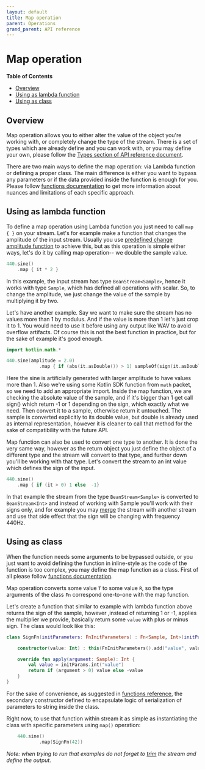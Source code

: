 ```yaml
---
layout: default
title: Map operation
parent: Operations
grand_parent: API reference
---
```

Map operation
========

<!-- START doctoc generated TOC please keep comment here to allow auto update -->
<!-- DON'T EDIT THIS SECTION, INSTEAD RE-RUN doctoc TO UPDATE -->
**Table of Contents**

- [Overview](#overview)
- [Using as lambda function](#using-as-lambda-function)
- [Using as class](#using-as-class)

<!-- END doctoc generated TOC please keep comment here to allow auto update -->

Overview
--------

Map operation allows you to either alter the value of the object you're working with, or completely change the type of the stream. There is a set of types which are already define and you can work with, or you may define your own, please follow the [Types section of API reference document](../readme.md#types).

There are two main ways to define the map operation: via Lambda function or defining a proper class. The main difference is either you want to bypass any parameters or if the data provided inside the function is enough for you. Please follow [functions documentation](../functions.md) to get more information about nuances and limitations of each specific approach.

Using as lambda function
-------

To define a map operation using Lambda function you just need to call `map { }` on your stream. Let's for example make a function that changes the amplitude of the input stream. Usually you use [predefined change amplitude function](change-amplitude-operation.md) to achieve this, but as this operation is simple either ways, let's do it by calling map operation-- we double the sample value. 

```kotlin
440.sine()
    .map { it * 2 }
``` 

In this example, the input stream has type `BeanStream<Sample>`, hence it works with type `Sample`, which has defined all operations with scalar. So, to change the amplitude, we just change the value of the sample by multiplying it by two.

Let's have another example. Say we want to make sure the stream has no values more than 1 by modulus. And if the value is more than 1 let's just crop it to 1. You would need to use it before using any output like WAV to avoid overflow artifacts. Of course this is not the best function in practice, but for the sake of example it's good enough.

```kotlin
import kotlin.math.*

440.sine(amplitude = 2.0)
            .map { if (abs(it.asDouble()) > 1) sampleOf(sign(it.asDouble())) else it }
```

Here the sine is artificially generated with larger amplitude to have values more than 1. Also we're using some Kotlin SDK function from `math` packet, so we need to add an appropriate import. Inside the map function, we are checking the absolute value of the sample, and if it's bigger than 1 get call sign() which return -1 or 1 depending on the sign, which exactly what we need. Then convert it to a sample, otherwise return it untouched. The sample is converted explicitly to its double value, but double is already used as internal representation, however it is cleaner to call that method for the sake of compatibility with the future API.

Map function can also be used to convert one type to another. It is done the very same way, however as the return object you just define the object of a different type and the stream will convert to that type, and further down you'll be working with that type. Let's convert the stream to an int value which defines the sign of the input.

```kotlin
440.sine()
    .map { if (it > 0) 1 else  -1}
``` 

In that example the stream from the type `BeanStream<Sample>` is converted to `BeanStream<Int>` and instead of working with Sample you'll work with their signs only, and for example you may [merge](merge-operation.md) the stream with another stream and use that side effect that the sign will be changing with frequency 440Hz. 

Using as class
--------

When the function needs some arguments to be bypassed outside, or you just want to avoid defining the function in inline-style as the code of the function is too complex, you may define the map function as a class. First of all please follow [functions documentation](../functions.md).

Map operation converts some value `T` to some value `R`, so the type arguments of the class `Fn` correspond one-to-one with the map function.

Let's create a function that similar to example with lambda function above returns the sign of the sample, however ,instead of returning 1 or -1, applies the multiplier we provide, basically return some `value` with plus or minus sign. The class would look like this:

```kotlin
class SignFn(initParameters: FnInitParameters) : Fn<Sample, Int>(initParameters) {

    constructor(value: Int) : this(FnInitParameters().add("value", value))

    override fun apply(argument: Sample): Int {
        val value = initParams.int("value")
        return if (argument > 0) value else -value
    }
}
```

For the sake of convenience, as suggested in [functions reference](../functions.md), the secondary constructor defined to encapsulate logic of serialization of parameters to string inside the class.

Right now, to use that function within stream it as simple as instantiating the class with specific parameters using `map()` operation:

```kotlin
    440.sine()
            .map(SignFn(42))
```

*Note: when trying to run that examples do not forget to [trim](trim-operation.md) the stream and define the output.*
